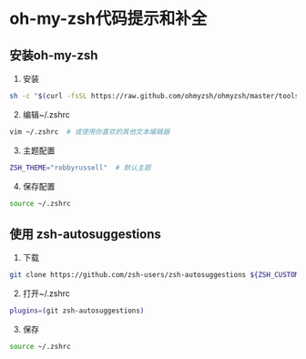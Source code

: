 # oh-my-zsh代码提示和补全

## 安装oh-my-zsh

1. 安装

```bash
sh -c "$(curl -fsSL https://raw.github.com/ohmyzsh/ohmyzsh/master/tools/install.sh)"
```

2. 编辑~/.zshrc

```bash
vim ~/.zshrc  # 或使用你喜欢的其他文本编辑器
```

3. 主题配置

```bash
ZSH_THEME="robbyrussell"  # 默认主题
```

4. 保存配置

```bash
source ~/.zshrc
```

## 使用 zsh-autosuggestions

1. 下载

```bash
git clone https://github.com/zsh-users/zsh-autosuggestions ${ZSH_CUSTOM:-~/.oh-my-zsh/custom}/plugins/zsh-autosuggestions
```

2. 打开~/.zshrc

```bash
plugins=(git zsh-autosuggestions)
```

3. 保存

```bash
source ~/.zshrc
```
